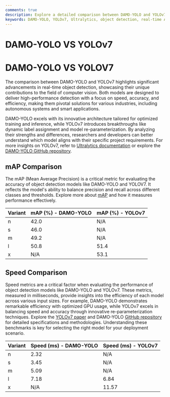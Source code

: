 ```yaml
---
comments: true
description: Explore a detailed comparison between DAMO-YOLO and YOLOv7, two cutting-edge object detection models. Discover their performance in real-time AI, edge AI, and computer vision, and learn how they excel in accuracy, speed, and efficiency for diverse applications. Gain insights into their unique features and advancements in the field of object detection.
keywords: DAMO-YOLO, YOLOv7, Ultralytics, object detection, real-time AI, edge AI, computer vision, model comparison, AI performance, AI efficiency
---
```


# DAMO-YOLO VS YOLOv7

# DAMO-YOLO VS YOLOV7

The comparison between DAMO-YOLO and YOLOv7 highlights significant advancements in real-time object detection, showcasing their unique contributions to the field of computer vision. Both models are designed to deliver high-performance detection with a focus on speed, accuracy, and efficiency, making them pivotal solutions for various industries, including autonomous systems and smart applications.

DAMO-YOLO excels with its innovative architecture tailored for optimized training and inference, while YOLOv7 introduces breakthroughs like dynamic label assignment and model re-parameterization. By analyzing their strengths and differences, researchers and developers can better understand which model aligns with their specific project requirements. For more insights on YOLOv7, refer to [Ultralytics documentation](https://docs.ultralytics.com/models/yolov7/) or explore the [DAMO-YOLO GitHub repository](https://github.com/tinyvision/damo-yolo).

## mAP Comparison

The mAP (Mean Average Precision) is a critical metric for evaluating the accuracy of object detection models like DAMO-YOLO and YOLOV7. It reflects the model's ability to balance precision and recall across different classes and thresholds. Explore more about [mAP](https://www.ultralytics.com/glossary/mean-average-precision-map) and how it measures performance effectively.

| Variant | mAP (%) - DAMO-YOLO | mAP (%) - YOLOv7 |
| ------- | ------------------- | ---------------- |
| n       | 42.0                | N/A              |
| s       | 46.0                | N/A              |
| m       | 49.2                | N/A              |
| l       | 50.8                | 51.4             |
| x       | N/A                 | 53.1             |

## Speed Comparison

Speed metrics are a critical factor when evaluating the performance of object detection models like DAMO-YOLO and YOLOv7. These metrics, measured in milliseconds, provide insights into the efficiency of each model across various input sizes. For example, DAMO-YOLO demonstrates remarkable efficiency with optimized GPU usage, while YOLOv7 excels in balancing speed and accuracy through innovative re-parameterization techniques. Explore the [YOLOv7 paper](https://arxiv.org/pdf/2207.02696) and DAMO-YOLO [GitHub repository](https://github.com/tinyvision/damo-yolo) for detailed specifications and methodologies. Understanding these benchmarks is key for selecting the right model for your deployment scenario.

| Variant | Speed (ms) - DAMO-YOLO | Speed (ms) - YOLOv7 |
| ------- | ---------------------- | ------------------- |
| n       | 2.32                   | N/A                 |
| s       | 3.45                   | N/A                 |
| m       | 5.09                   | N/A                 |
| l       | 7.18                   | 6.84                |
| x       | N/A                    | 11.57               |
